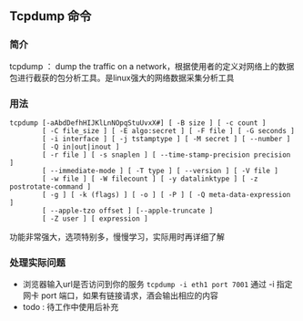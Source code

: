 ## Tcpdump 命令

### 简介
tcpdump ： dump the traffic on a network，根据使用者的定义对网络上的数据包进行截获的包分析工具。是linux强大的网络数据采集分析工具

### 用法
```
tcpdump [-aAbdDefhHIJKlLnNOpqStuUvxX#] [ -B size ] [ -c count ]
        [ -C file_size ] [ -E algo:secret ] [ -F file ] [ -G seconds ]
        [ -i interface ] [ -j tstamptype ] [ -M secret ] [ --number ]
        [ -Q in|out|inout ]
        [ -r file ] [ -s snaplen ] [ --time-stamp-precision precision ]
        [ --immediate-mode ] [ -T type ] [ --version ] [ -V file ]
        [ -w file ] [ -W filecount ] [ -y datalinktype ] [ -z postrotate-command ]
        [ -g ] [ -k (flags) ] [ -o ] [ -P ] [ -Q meta-data-expression ]
        [ --apple-tzo offset ] [--apple-truncate ]
        [ -Z user ] [ expression ]
```
功能非常强大，选项特别多，慢慢学习，实际用时再详细了解

### 处理实际问题
- 浏览器输入url是否访问到你的服务 `tcpdump -i eth1 port 7001` 通过 -i 指定网卡 port 端口，如果有链接请求，酒会输出相应的内容
- todo : 待工作中使用后补充